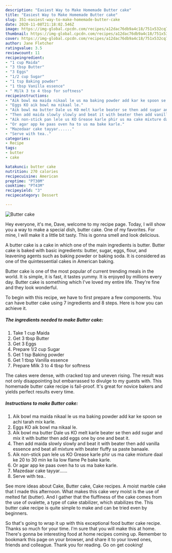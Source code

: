 ```yaml
---
description: "Easiest Way to Make Homemade Butter cake"
title: "Easiest Way to Make Homemade Butter cake"
slug: 351-easiest-way-to-make-homemade-butter-cake
date: 2020-11-08T21:18:02.546Z
image: https://img-global.cpcdn.com/recipes/a12dac76db9a4c18/751x532cq70/butter-cake-recipe-main-photo.jpg
thumbnail: https://img-global.cpcdn.com/recipes/a12dac76db9a4c18/751x532cq70/butter-cake-recipe-main-photo.jpg
cover: https://img-global.cpcdn.com/recipes/a12dac76db9a4c18/751x532cq70/butter-cake-recipe-main-photo.jpg
author: Jane Fletcher
ratingvalue: 3.5
reviewcount: 11
recipeingredient:
- "1 cup Maida"
- "3 tbsp Butter"
- "3 Eggs"
- "1/2 cup Sugar"
- "1 tsp Baking powder"
- "1 tbsp Vanilla essence"
- " Milk 3 to 4 tbsp for softness"
recipeinstructions:
- "Aik bowl ma maida nikaal le us ma baking powder add kar ke spoon se achi tarah mix karle."
- "Eggs KO aik bowl ma nikaal le."
- "Aik bowl ma butter Dale us KO melt karle beater se then add sugar and mix it with butter then add eggs one by one and beat it."
- "Then add maida slowly slowly and beat it with beater then add vanilla essence and beat all mixture with beater fluffy sa paste banaale."
- "Aik non-stick pan lele us KO Grease karle phir us ma cake mixture daal ke 20 to 30 min ke lia low flame Pe bake karle."
- "Or agar app ke paas oven ha to us ma bake karle."
- "Mazedaar cake tayyar......"
- "Serve with tea.."
categories:
- Recipe
tags:
- butter
- cake

katakunci: butter cake 
nutrition: 270 calories
recipecuisine: American
preptime: "PT30M"
cooktime: "PT43M"
recipeyield: "3"
recipecategory: Dessert

---
```



![Butter cake](https://img-global.cpcdn.com/recipes/a12dac76db9a4c18/751x532cq70/butter-cake-recipe-main-photo.jpg)

Hey everyone, it's me, Dave, welcome to my recipe page. Today, I will show you a way to make a special dish, butter cake. One of my favorites. For mine, I will make it a little bit tasty. This is gonna smell and look delicious.

A butter cake is a cake in which one of the main ingredients is butter. Butter cake is baked with basic ingredients: butter, sugar, eggs, flour, and leavening agents such as baking powder or baking soda. It is considered as one of the quintessential cakes in American baking.

Butter cake is one of the most popular of current trending meals in the world. It is simple, it is fast, it tastes yummy. It is enjoyed by millions every day. Butter cake is something which I've loved my entire life. They're fine and they look wonderful.


To begin with this recipe, we have to first prepare a few components. You can have butter cake using 7 ingredients and 8 steps. Here is how you can achieve it.

<!--inarticleads1-->

##### The ingredients needed to make Butter cake:

1. Take 1 cup Maida
1. Get 3 tbsp Butter
1. Get 3 Eggs
1. Prepare 1/2 cup Sugar
1. Get 1 tsp Baking powder
1. Get 1 tbsp Vanilla essence
1. Prepare  Milk 3 to 4 tbsp for softness


The cakes were dense, with cracked top and uneven rising. The result was not only disappointing but embarrassed to divulge to my guests with. This homemade butter cake recipe is fail-proof. It&#39;s great for novice bakers and yields perfect results every time. 

<!--inarticleads2-->

##### Instructions to make Butter cake:

1. Aik bowl ma maida nikaal le us ma baking powder add kar ke spoon se achi tarah mix karle.
1. Eggs KO aik bowl ma nikaal le.
1. Aik bowl ma butter Dale us KO melt karle beater se then add sugar and mix it with butter then add eggs one by one and beat it.
1. Then add maida slowly slowly and beat it with beater then add vanilla essence and beat all mixture with beater fluffy sa paste banaale.
1. Aik non-stick pan lele us KO Grease karle phir us ma cake mixture daal ke 20 to 30 min ke lia low flame Pe bake karle.
1. Or agar app ke paas oven ha to us ma bake karle.
1. Mazedaar cake tayyar......
1. Serve with tea..


See more ideas about Cake, Butter cake, Cake recipes. A moist marble cake that I made this afternoon. What makes this cake very moist is the use of melted fat (butter). And I gather that the fluffiness of the cake comes from the use of ovalette, a type of cake stabilizer, which stabilizes the. This butter cake recipe is quite simple to make and can be tried even by beginners. 

So that's going to wrap it up with this exceptional food butter cake recipe. Thanks so much for your time. I'm sure that you will make this at home. There's gonna be interesting food at home recipes coming up. Remember to bookmark this page on your browser, and share it to your loved ones, friends and colleague. Thank you for reading. Go on get cooking!
